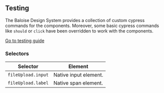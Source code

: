 ## Testing

The Baloise Design System provides a collection of custom cypress commands for the components. Moreover, some basic cypress commands like `should` or `click` have been overridden to work with the components.

<a class="sb-unstyled button is-primary" href="../?path=/docs/development-testing--documentation">Go to testing guide</a>

<!-- START: human documentation -->



<!-- END: human documentation -->


### Selectors

| Selector           | Element               |
| ------------------ | --------------------- |
| `fileUpload.input` | Native input element. |
| `fileUpload.label` | Native span element.  |

